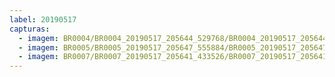 ```yaml
---
label: 20190517
capturas:
  - imagem: BR0004/BR0004_20190517_205644_529768/BR0004_20190517_205644_529768_stack_1_meteors.jpg
  - imagem: BR0005/BR0005_20190517_205647_555884/BR0005_20190517_205647_555884_stack_1_meteors.jpg
  - imagem: BR0007/BR0007_20190517_205641_433526/BR0007_20190517_205641_433526_stack_5_meteors.jpg
---
```

